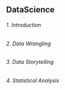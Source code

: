## DataScience

###### 1. Introduction
###### 2. Data Wrangling
###### 3. Data Storytelling
###### 4. Statistical Analysis
